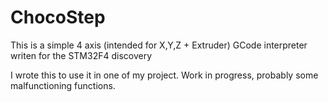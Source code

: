 ChocoStep
=========

This is a simple 4 axis (intended for X,Y,Z + Extruder) GCode interpreter writen for the STM32F4 discovery

I wrote this to use it in one of my project. Work in progress, probably some malfunctioning functions.

